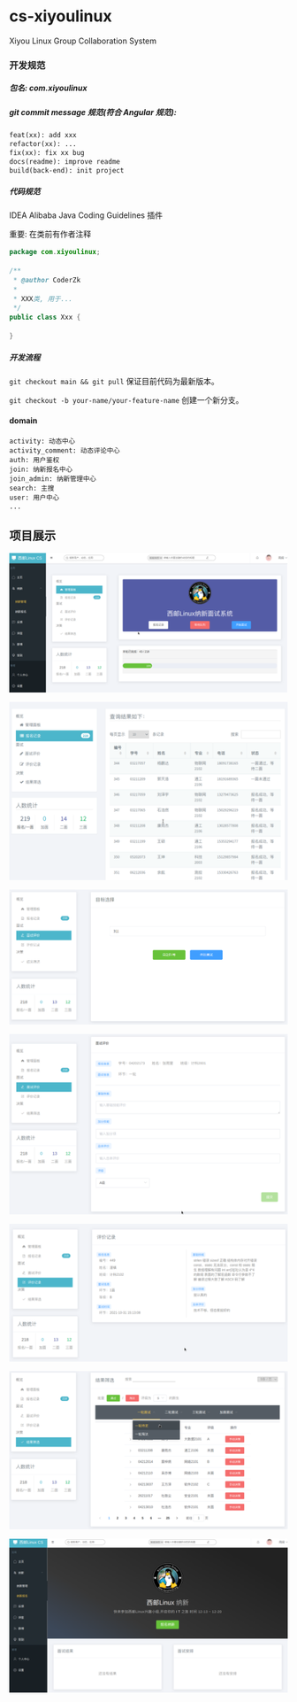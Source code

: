 # cs-xiyoulinux

Xiyou Linux Group Collaboration System


### 开发规范

##### 包名: com.xiyoulinux

##### git commit message 规范(符合 Angular 规范): 
```
feat(xx): add xxx 
refactor(xx): ... 
fix(xx): fix xx bug 
docs(readme): improve readme 
build(back-end): init project
```
##### 代码规范

IDEA Alibaba Java Coding Guidelines 插件

重要: 在类前有作者注释

```java
package com.xiyoulinux;

/**
 * @author CoderZk
 *
 * XXX类, 用于...
 */
public class Xxx {
    
}
```

##### 开发流程

`git checkout main && git pull` 保证目前代码为最新版本。

`git checkout -b your-name/your-feature-name` 创建一个新分支。


#### domain
```
activity: 动态中心
activity_comment: 动态评论中心
auth: 用户鉴权
join: 纳新报名中心
join_admin: 纳新管理中心
search: 主搜
user: 用户中心
...
```



## 项目展示

![image-20220303162940985](https://raw.githubusercontent.com/devlopers123/DataStructure/main/image-20220303162940985.png)

![image-20220303163058495](https://raw.githubusercontent.com/devlopers123/DataStructure/main/image-20220303163058495.png)

![image-20220303163241681](https://raw.githubusercontent.com/devlopers123/DataStructure/main/image-20220303163241681.png)

![image-20220303163632484](https://raw.githubusercontent.com/devlopers123/DataStructure/main/image-20220303163632484.png)

![image-20220303164542056](https://raw.githubusercontent.com/devlopers123/DataStructure/main/image-20220303164542056.png)

![image-20220303165352153](https://raw.githubusercontent.com/devlopers123/DataStructure/main/image-20220303165352153.png)

![image-20220303165621132](https://raw.githubusercontent.com/devlopers123/DataStructure/main/image-20220303165621132.png)




